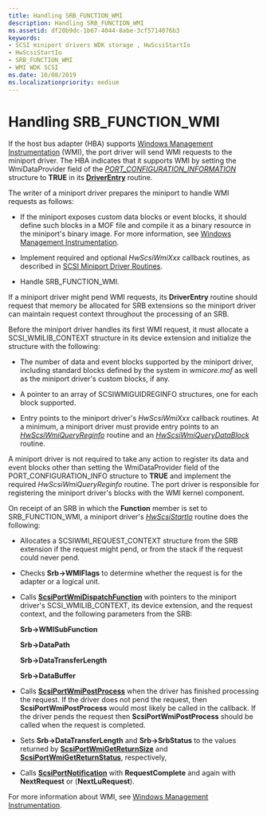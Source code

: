 ```yaml
---
title: Handling SRB_FUNCTION_WMI
description: Handling SRB_FUNCTION_WMI
ms.assetid: df20b9dc-1b67-4044-8abe-3cf5714076b3
keywords:
- SCSI miniport drivers WDK storage , HwScsiStartIo
- HwScsiStartIo
- SRB_FUNCTION_WMI
- WMI WDK SCSI
ms.date: 10/08/2019
ms.localizationpriority: medium
---
```


# Handling SRB_FUNCTION_WMI

If the host bus adapter (HBA) supports [Windows Management Instrumentation](https://docs.microsoft.com/windows-hardware/drivers/kernel/implementing-wmi) (WMI), the port driver will send WMI requests to the miniport driver. The HBA indicates that it supports WMI by setting the WmiDataProvider field of the [*PORT_CONFIGURATION_INFORMATION*](https://docs.microsoft.com/windows-hardware/drivers/ddi/srb/ns-srb-_port_configuration_information) structure to **TRUE** in its [**DriverEntry**](driverentry-of-scsi-miniport-driver.md) routine.

The writer of a miniport driver prepares the miniport to handle WMI requests as follows:

- If the miniport exposes custom data blocks or event blocks, it should define such blocks in a MOF file and compile it as a binary resource in the miniport's binary image. For more information, see [Windows Management Instrumentation](https://docs.microsoft.com/windows-hardware/drivers/kernel/implementing-wmi).

- Implement required and optional *HwScsiWmiXxx* callback routines, as described in [SCSI Miniport Driver Routines](scsi-miniport-driver-routines.md).

- Handle SRB_FUNCTION_WMI.

If a miniport driver might pend WMI requests, its **DriverEntry** routine should request that memory be allocated for SRB extensions so the miniport driver can maintain request context throughout the processing of an SRB.

Before the miniport driver handles its first WMI request, it must allocate a SCSI_WMILIB_CONTEXT structure in its device extension and initialize the structure with the following:

- The number of data and event blocks supported by the miniport driver, including standard blocks defined by the system in *wmicore.mof* as well as the miniport driver's custom blocks, if any.

- A pointer to an array of SCSIWMIGUIDREGINFO structures, one for each block supported.

- Entry points to the miniport driver's *HwScsiWmiXxx* callback routines. At a minimum, a miniport driver must provide entry points to an [*HwScsiWmiQueryReginfo*](https://docs.microsoft.com/windows-hardware/drivers/ddi/scsiwmi/nc-scsiwmi-pscsiwmi_query_reginfo) routine and an [*HwScsiWmiQueryDataBlock*](https://docs.microsoft.com/windows-hardware/drivers/ddi/scsiwmi/nc-scsiwmi-pscsiwmi_query_datablock) routine.

A miniport driver is not required to take any action to register its data and event blocks other than setting the WmiDataProvider field of the PORT_CONFIGURATION_INFO structure to **TRUE** and implement the required *HwScsiWmiQueryReginfo* routine. The port driver is responsible for registering the miniport driver's blocks with the WMI kernel component.

On receipt of an SRB in which the **Function** member is set to SRB_FUNCTION_WMI, a miniport driver's [*HwScsiStartIo*](https://docs.microsoft.com/previous-versions/windows/hardware/drivers/ff557323(v=vs.85)) routine does the following:

- Allocates a SCSIWMI_REQUEST_CONTEXT structure from the SRB extension if the request might pend, or from the stack if the request could never pend.

- Checks **Srb->WMIFlags** to determine whether the request is for the adapter or a logical unit.

- Calls [**ScsiPortWmiDispatchFunction**](https://docs.microsoft.com/windows-hardware/drivers/ddi/scsiwmi/nf-scsiwmi-scsiportwmidispatchfunction) with pointers to the miniport driver's SCSI_WMILIB_CONTEXT, its device extension, and the request context, and the following parameters from the SRB:

    **Srb->WMISubFunction**

    **Srb->DataPath**

    **Srb->DataTransferLength**

    **Srb->DataBuffer**

- Calls [**ScsiPortWmiPostProcess**](https://docs.microsoft.com/windows-hardware/drivers/ddi/scsiwmi/nf-scsiwmi-scsiportwmipostprocess) when the driver has finished processing the request. If the driver does not pend the request, then **ScsiPortWmiPostProcess** would most likely be called in the callback. If the driver pends the request then **ScsiPortWmiPostProcess** should be called when the request is completed.

- Sets **Srb->DataTransferLength** and **Srb->SrbStatus** to the values returned by [**ScsiPortWmiGetReturnSize**](https://docs.microsoft.com/windows-hardware/drivers/ddi/scsiwmi/nf-scsiwmi-scsiportwmigetreturnsize) and [**ScsiPortWmiGetReturnStatus**](https://docs.microsoft.com/windows-hardware/drivers/ddi/scsiwmi/nf-scsiwmi-scsiportwmigetreturnstatus), respectively,

- Calls [**ScsiPortNotification**](https://docs.microsoft.com/windows-hardware/drivers/ddi/srb/nf-srb-scsiportnotification) with **RequestComplete** and again with **NextRequest** or (**NextLuRequest**).

For more information about WMI, see [Windows Management Instrumentation](https://docs.microsoft.com/windows-hardware/drivers/kernel/implementing-wmi).
